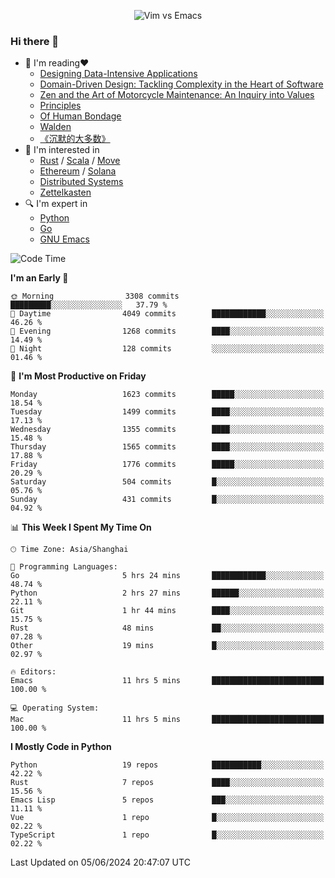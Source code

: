 <p align="center">
    <img src="https://gist.githubusercontent.com/coldnight/e696baffb094e71c96cb302118878eae/raw/40ea5053a6f66cc65f90f437e4173497da225958/banner.gif" alt="Vim vs Emacs" />
</p>

### Hi there 👋

- 📖 I'm reading❤️
    + [Designing Data-Intensive Applications](https://www.oreilly.com/library/view/designing-data-intensive-applications/9781491903063/)
    + [Domain-Driven Design: Tackling Complexity in the Heart of Software](https://www.dddcommunity.org/book/evans_2003/)
    + [Zen and the Art of Motorcycle Maintenance: An Inquiry into Values](https://en.wikipedia.org/wiki/Zen_and_the_Art_of_Motorcycle_Maintenance)
    + [Principles](https://www.principles.com/)
    + [Of Human Bondage](https://en.wikipedia.org/wiki/Of_Human_Bondage)
    + [Walden](https://en.wikipedia.org/wiki/Walden)
    + [《沉默的大多数》](https://en.wikipedia.org/wiki/Silent_majority)
- 🌱 I'm interested in
    + [Rust](https://www.rust-lang.org/) / [Scala](https://www.scala-lang.org/) / [Move](https://github.com/move-language/move/)
    + [Ethereum](https://ethereum.org/en/) / [Solana](https://solana.com/)
	+ [Distributed Systems](https://www.linuxzen.com/notes/topics/20200320174417_%E5%88%86%E5%B8%83%E5%BC%8F/)
	+ [Zettelkasten](https://www.linuxzen.com/notes/notes/20220120080920-slip_box/)
- 🔍 I'm expert in
    + [Python](https://www.python.org/)
    + [Go](https://go.dev/)
    + [GNU Emacs](https://www.gnu.org/software/emacs/)

<!--START_SECTION:waka-->
![Code Time](http://img.shields.io/badge/Code%20Time-2%2C910%20hrs%2014%20mins-blue)

**I'm an Early 🐤** 

```text
🌞 Morning                3308 commits        █████████░░░░░░░░░░░░░░░░   37.79 % 
🌆 Daytime                4049 commits        ████████████░░░░░░░░░░░░░   46.26 % 
🌃 Evening                1268 commits        ████░░░░░░░░░░░░░░░░░░░░░   14.49 % 
🌙 Night                  128 commits         ░░░░░░░░░░░░░░░░░░░░░░░░░   01.46 % 
```
📅 **I'm Most Productive on Friday** 

```text
Monday                   1623 commits        █████░░░░░░░░░░░░░░░░░░░░   18.54 % 
Tuesday                  1499 commits        ████░░░░░░░░░░░░░░░░░░░░░   17.13 % 
Wednesday                1355 commits        ████░░░░░░░░░░░░░░░░░░░░░   15.48 % 
Thursday                 1565 commits        ████░░░░░░░░░░░░░░░░░░░░░   17.88 % 
Friday                   1776 commits        █████░░░░░░░░░░░░░░░░░░░░   20.29 % 
Saturday                 504 commits         █░░░░░░░░░░░░░░░░░░░░░░░░   05.76 % 
Sunday                   431 commits         █░░░░░░░░░░░░░░░░░░░░░░░░   04.92 % 
```


📊 **This Week I Spent My Time On** 

```text
🕑︎ Time Zone: Asia/Shanghai

💬 Programming Languages: 
Go                       5 hrs 24 mins       ████████████░░░░░░░░░░░░░   48.74 % 
Python                   2 hrs 27 mins       ██████░░░░░░░░░░░░░░░░░░░   22.11 % 
Git                      1 hr 44 mins        ████░░░░░░░░░░░░░░░░░░░░░   15.75 % 
Rust                     48 mins             ██░░░░░░░░░░░░░░░░░░░░░░░   07.28 % 
Other                    19 mins             █░░░░░░░░░░░░░░░░░░░░░░░░   02.97 % 

🔥 Editors: 
Emacs                    11 hrs 5 mins       █████████████████████████   100.00 % 

💻 Operating System: 
Mac                      11 hrs 5 mins       █████████████████████████   100.00 % 
```

**I Mostly Code in Python** 

```text
Python                   19 repos            ███████████░░░░░░░░░░░░░░   42.22 % 
Rust                     7 repos             ████░░░░░░░░░░░░░░░░░░░░░   15.56 % 
Emacs Lisp               5 repos             ███░░░░░░░░░░░░░░░░░░░░░░   11.11 % 
Vue                      1 repo              █░░░░░░░░░░░░░░░░░░░░░░░░   02.22 % 
TypeScript               1 repo              █░░░░░░░░░░░░░░░░░░░░░░░░   02.22 % 
```




 Last Updated on 05/06/2024 20:47:07 UTC
<!--END_SECTION:waka-->
